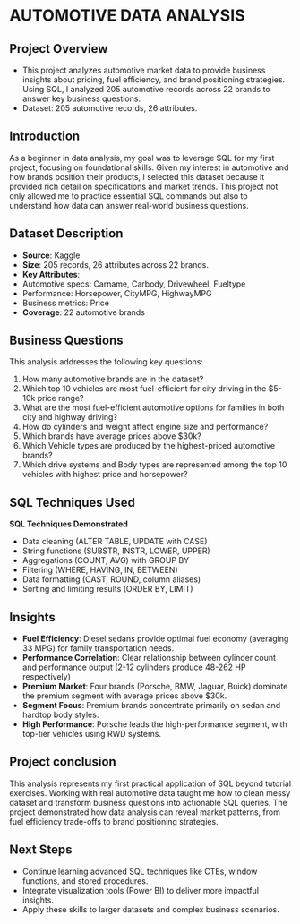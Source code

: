 #  AUTOMOTIVE DATA ANALYSIS
## Project Overview
- This project analyzes automotive market data to provide business insights about pricing, fuel efficiency, and brand positioning strategies. Using SQL, I analyzed 205 automotive records across 22 brands to answer key business questions.
- Dataset: 205 automotive records, 26 attributes.
## Introduction 
As a beginner in data analysis, my goal was to leverage SQL for my first project, focusing on foundational skills. Given my interest in automotive and how brands position their products, I selected this dataset because it provided rich detail on specifications and market trends. This project not only allowed me to practice essential SQL commands but also to understand how data can answer real-world business questions. 
## Dataset Description 
- **Source**: Kaggle
- **Size**: 205 records, 26 attributes across 22 brands.
- **Key Attributes**: 
 - Automotive specs: Carname, Carbody, Drivewheel, Fueltype
 - Performance: Horsepower, CityMPG, HighwayMPG
 - Business metrics: Price
- **Coverage**: 22 automotive brands
## Business Questions
This analysis addresses the following key questions:
1. How many automotive brands are in the dataset?
2. Which top 10 vehicles are most fuel-efficient for city driving in the $5-10k price range? 
3. What are the most fuel-efficient automotive options for families in both city and highway driving? 
4. How do cylinders and weight affect engine size and performance? 
5. Which brands have average prices above $30k? 
6. Which Vehicle types are produced by the highest-priced automotive brands? 
7. Which drive systems and Body types are represented among the top 10 vehicles with highest price and horsepower?
## SQL Techniques Used
**SQL Techniques Demonstrated**
- Data cleaning (ALTER TABLE, UPDATE with CASE)
- String functions (SUBSTR, INSTR, LOWER, UPPER)  
- Aggregations (COUNT, AVG) with GROUP BY
- Filtering (WHERE, HAVING, IN, BETWEEN)
- Data formatting (CAST, ROUND, column aliases)
- Sorting and limiting results (ORDER BY, LIMIT)
## Insights
- **Fuel Efficiency**: Diesel sedans provide optimal fuel economy (averaging 33 MPG) for family transportation needs.
- **Performance Correlation**: Clear relationship between cylinder count and performance output (2-12 cylinders produce 48-262 HP respectively)
- **Premium Market**: Four brands (Porsche, BMW, Jaguar, Buick) dominate the premium segment with average prices above $30k.
- **Segment Focus**: Premium brands concentrate primarily on sedan and hardtop body styles.
- **High Performance**: Porsche leads the high-performance segment, with top-tier vehicles using RWD systems.
## Project conclusion
This analysis represents my first practical application of SQL beyond tutorial exercises. Working with real automotive data taught me how to clean messy dataset and transform business questions into actionable SQL queries. The project demonstrated how data analysis can reveal market patterns, from fuel efficiency trade-offs to brand positioning strategies.
## Next Steps
- Continue learning advanced SQL techniques like CTEs, window functions, and stored procedures.
- Integrate visualization tools (Power BI) to deliver more impactful insights.
- Apply these skills to larger datasets and complex business scenarios.